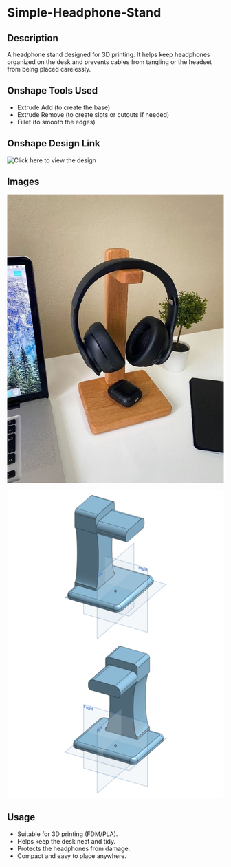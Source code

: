 # Simple-Headphone-Stand

## Description
A headphone stand designed for 3D printing. It helps keep headphones organized on the desk and prevents cables from tangling or the headset from being placed carelessly.

## Onshape Tools Used
- Extrude Add (to create the base)
- Extrude Remove (to create slots or cutouts if needed)
- Fillet (to smooth the edges)


## Onshape Design Link
![Click here to view the design](https://cad.onshape.com/documents/0dea01d0b293e215dfe69b40/w/162930165c387f1d7f8acda9/e/bd017aeffec673fbea0ab9b0?renderMode=0&uiState=68dcc714d83c717dbab6ad7c)

## Images
![photo_real.png](https://github.com/Anil-dot12/Simple-Headphone-Stand/blob/ea90e7ccf04da78ae91e3baca093095800751cc3/photo_real.jpg) 

![render_onshape.png](https://github.com/Anil-dot12/Simple-Headphone-Stand/blob/02a827fbf13cc07eb737a462cf43286f5661d4c8/render_onshape%20(2).png) 
![render_onshape.png](https://github.com/Anil-dot12/Simple-Headphone-Stand/blob/a34e34d5b290cdef61c2c2fa465d644e65774376/Part%20Studio%201.png) 


## Usage
- Suitable for 3D printing (FDM/PLA).  
- Helps keep the desk neat and tidy.  
- Protects the headphones from damage.  
- Compact and easy to place anywhere.
